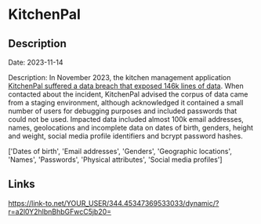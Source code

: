 # KitchenPal

## Description

Date: 2023-11-14

Description:
In November 2023, the kitchen management application <a href="https://restoreprivacy.com/hackers-claim-attack-on-general-electric-leak-data-samples/" target="_blank" rel="noopener">KitchenPal suffered a data breach that exposed 146k lines of data</a>. When contacted about the incident, KitchenPal advised the corpus of data came from a staging environment, although acknowledged it contained a small number of users for debugging purposes and included passwords that could not be used. Impacted data included almost 100k email addresses, names, geolocations and incomplete data on dates of birth, genders, height and weight, social media profile identifiers and bcrypt password hashes.


['Dates of birth', 'Email addresses', 'Genders', 'Geographic locations', 'Names', 'Passwords', 'Physical attributes', 'Social media profiles']

## Links

https://link-to.net/YOUR_USER/344.45347369533033/dynamic/?r=a2l0Y2hlbnBhbGFwcC5jb20=